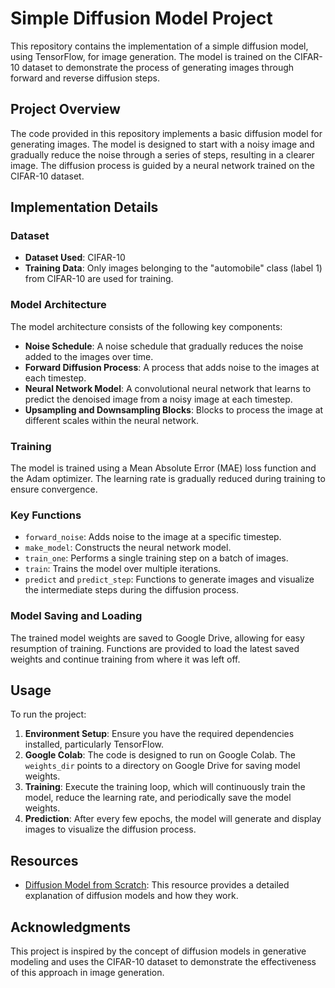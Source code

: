 # Simple Diffusion Model Project

This repository contains the implementation of a simple diffusion model, using TensorFlow, for image generation. The model is trained on the CIFAR-10 dataset to demonstrate the process of generating images through forward and reverse diffusion steps.

## Project Overview

The code provided in this repository implements a basic diffusion model for generating images. The model is designed to start with a noisy image and gradually reduce the noise through a series of steps, resulting in a clearer image. The diffusion process is guided by a neural network trained on the CIFAR-10 dataset.

## Implementation Details

### Dataset

- **Dataset Used**: CIFAR-10
- **Training Data**: Only images belonging to the "automobile" class (label 1) from CIFAR-10 are used for training.

### Model Architecture

The model architecture consists of the following key components:

- **Noise Schedule**: A noise schedule that gradually reduces the noise added to the images over time.
- **Forward Diffusion Process**: A process that adds noise to the images at each timestep.
- **Neural Network Model**: A convolutional neural network that learns to predict the denoised image from a noisy image at each timestep.
- **Upsampling and Downsampling Blocks**: Blocks to process the image at different scales within the neural network.

### Training

The model is trained using a Mean Absolute Error (MAE) loss function and the Adam optimizer. The learning rate is gradually reduced during training to ensure convergence.

### Key Functions

- `forward_noise`: Adds noise to the image at a specific timestep.
- `make_model`: Constructs the neural network model.
- `train_one`: Performs a single training step on a batch of images.
- `train`: Trains the model over multiple iterations.
- `predict` and `predict_step`: Functions to generate images and visualize the intermediate steps during the diffusion process.

### Model Saving and Loading

The trained model weights are saved to Google Drive, allowing for easy resumption of training. Functions are provided to load the latest saved weights and continue training from where it was left off.

## Usage

To run the project:

1. **Environment Setup**: Ensure you have the required dependencies installed, particularly TensorFlow.
2. **Google Colab**: The code is designed to run on Google Colab. The `weights_dir` points to a directory on Google Drive for saving model weights.
3. **Training**: Execute the training loop, which will continuously train the model, reduce the learning rate, and periodically save the model weights.
4. **Prediction**: After every few epochs, the model will generate and display images to visualize the diffusion process.

## Resources

- [Diffusion Model from Scratch](https://tree.rocks/make-diffusion-model-from-scratch-easy-way-to-implement-quick-diffusion-model-e60d18fd0f2e): This resource provides a detailed explanation of diffusion models and how they work.

## Acknowledgments

This project is inspired by the concept of diffusion models in generative modeling and uses the CIFAR-10 dataset to demonstrate the effectiveness of this approach in image generation.
